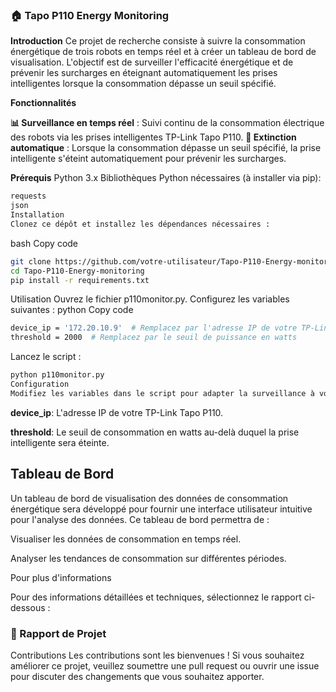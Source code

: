 ### 🏠 Tapo P110 Energy Monitoring

**Introduction**
Ce projet de recherche consiste à suivre la consommation énergétique de trois robots en temps réel et à créer un tableau de bord de visualisation. L'objectif est de surveiller l'efficacité énergétique et de prévenir les surcharges en éteignant automatiquement les prises intelligentes lorsque la consommation dépasse un seuil spécifié.

**Fonctionnalités**

**📊 Surveillance en temps réel** : Suivi continu de la consommation électrique des robots via les prises intelligentes TP-Link Tapo P110.
**🚦 Extinction automatique** : Lorsque la consommation dépasse un seuil spécifié, la prise intelligente s'éteint automatiquement pour prévenir les surcharges.

**Prérequis**
Python 3.x
Bibliothèques Python nécessaires (à installer via pip):
   ```bash
requests
json
Installation
Clonez ce dépôt et installez les dépendances nécessaires :
   ```
bash
Copy code
   ```bash
git clone https://github.com/votre-utilisateur/Tapo-P110-Energy-monitoring.git
cd Tapo-P110-Energy-monitoring
pip install -r requirements.txt
   ```
Utilisation
Ouvrez le fichier p110monitor.py.
Configurez les variables suivantes :
python
Copy code
   ```bash
device_ip = '172.20.10.9'  # Remplacez par l'adresse IP de votre TP-Link Tapo P110
threshold = 2000  # Remplacez par le seuil de puissance en watts
   ```
Lancez le script :

   ```bash
python p110monitor.py
Configuration
Modifiez les variables dans le script pour adapter la surveillance à votre configuration :
   ```

**device_ip**: L'adresse IP de votre TP-Link Tapo P110.

**threshold**: Le seuil de consommation en watts au-delà duquel la prise intelligente sera éteinte.

## Tableau de Bord

Un tableau de bord de visualisation des données de consommation énergétique sera développé pour fournir une interface utilisateur intuitive pour l'analyse des données. Ce tableau de bord permettra de :

Visualiser les données de consommation en temps réel.

Analyser les tendances de consommation sur différentes périodes.



Pour plus d'informations

Pour des informations détaillées et techniques, sélectionnez le rapport ci-dessous : 

### 📄 Rapport de Projet

Contributions
Les contributions sont les bienvenues ! Si vous souhaitez améliorer ce projet, veuillez soumettre une pull request ou ouvrir une issue pour discuter des changements que vous souhaitez apporter.



